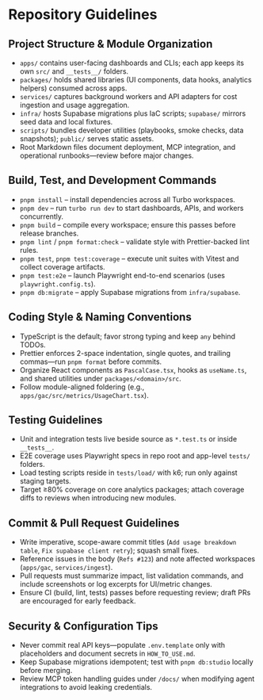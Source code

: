 # Repository Guidelines

## Project Structure & Module Organization
- `apps/` contains user-facing dashboards and CLIs; each app keeps its own `src/` and `__tests__/` folders.
- `packages/` holds shared libraries (UI components, data hooks, analytics helpers) consumed across apps.
- `services/` captures background workers and API adapters for cost ingestion and usage aggregation.
- `infra/` hosts Supabase migrations plus IaC scripts; `supabase/` mirrors seed data and local fixtures.
- `scripts/` bundles developer utilities (playbooks, smoke checks, data snapshots); `public/` serves static assets.
- Root Markdown files document deployment, MCP integration, and operational runbooks—review before major changes.

## Build, Test, and Development Commands
- `pnpm install` – install dependencies across all Turbo workspaces.
- `pnpm dev` – run `turbo run dev` to start dashboards, APIs, and workers concurrently.
- `pnpm build` – compile every workspace; ensure this passes before release branches.
- `pnpm lint` / `pnpm format:check` – validate style with Prettier-backed lint rules.
- `pnpm test`, `pnpm test:coverage` – execute unit suites with Vitest and collect coverage artifacts.
- `pnpm test:e2e` – launch Playwright end-to-end scenarios (uses `playwright.config.ts`).
- `pnpm db:migrate` – apply Supabase migrations from `infra/supabase`.

## Coding Style & Naming Conventions
- TypeScript is the default; favor strong typing and keep `any` behind TODOs.
- Prettier enforces 2-space indentation, single quotes, and trailing commas—run `pnpm format` before commits.
- Organize React components as `PascalCase.tsx`, hooks as `useName.ts`, and shared utilities under `packages/<domain>/src`.
- Follow module-aligned foldering (e.g., `apps/gac/src/metrics/UsageChart.tsx`).

## Testing Guidelines
- Unit and integration tests live beside source as `*.test.ts` or inside `__tests__`.
- E2E coverage uses Playwright specs in repo root and app-level `tests/` folders.
- Load testing scripts reside in `tests/load/` with k6; run only against staging targets.
- Target ≥80% coverage on core analytics packages; attach coverage diffs to reviews when introducing new modules.

## Commit & Pull Request Guidelines
- Write imperative, scope-aware commit titles (`Add usage breakdown table`, `Fix supabase client retry`); squash small fixes.
- Reference issues in the body (`Refs #123`) and note affected workspaces (`apps/gac`, `services/ingest`).
- Pull requests must summarize impact, list validation commands, and include screenshots or log excerpts for UI/metric changes.
- Ensure CI (build, lint, tests) passes before requesting review; draft PRs are encouraged for early feedback.

## Security & Configuration Tips
- Never commit real API keys—populate `.env.template` only with placeholders and document secrets in `HOW_TO_USE.md`.
- Keep Supabase migrations idempotent; test with `pnpm db:studio` locally before merging.
- Review MCP token handling guides under `/docs/` when modifying agent integrations to avoid leaking credentials.
